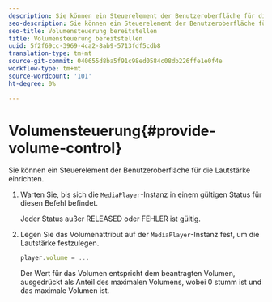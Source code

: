 ```yaml
---
description: Sie können ein Steuerelement der Benutzeroberfläche für die Lautstärke einrichten.
seo-description: Sie können ein Steuerelement der Benutzeroberfläche für die Lautstärke einrichten.
seo-title: Volumensteuerung bereitstellen
title: Volumensteuerung bereitstellen
uuid: 5f2f69cc-3969-4ca2-8ab9-5713fdf5cdb8
translation-type: tm+mt
source-git-commit: 040655d8ba5f91c98ed0584c08db226ffe1e0f4e
workflow-type: tm+mt
source-wordcount: '101'
ht-degree: 0%

---
```



# Volumensteuerung{#provide-volume-control}

Sie können ein Steuerelement der Benutzeroberfläche für die Lautstärke einrichten.

1. Warten Sie, bis sich die `MediaPlayer`-Instanz in einem gültigen Status für diesen Befehl befindet.

   Jeder Status außer RELEASED oder FEHLER ist gültig.
1. Legen Sie das Volumenattribut auf der `MediaPlayer`-Instanz fest, um die Lautstärke festzulegen.

   ```js
   player.volume = ...
   ```

   Der Wert für das Volumen entspricht dem beantragten Volumen, ausgedrückt als Anteil des maximalen Volumens, wobei 0 stumm ist und das maximale Volumen ist.

